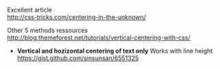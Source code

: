 Excellent article     
http://css-tricks.com/centering-in-the-unknown/

Other 5 methods ressources    
http://blog.themeforest.net/tutorials/vertical-centering-with-css/



* **Vertical and hozizontal centering of text only** 
Works with line height
https://gist.github.com/sinsunsan/6551325

